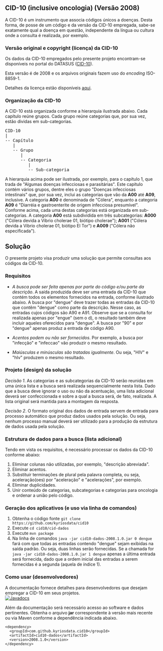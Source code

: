## CID-10 (inclusive oncologia) (Versão 2008)

A CID-10 é um instrumento que associa códigos 
únicos a doenças. Desta forma, de posse de um código e da versão da CID-10
empregada, sabe-se exatamente qual a doença em questão, independente da
língua ou cultura onde a consulta é realizada, por exemplo.

### Versão original e copyright (licença) da CID-10
Os dados da CID-10 empregados pelo presente projeto encontram-se disponíveis
no portal do DATASUS 
([CID-10](http://www.datasus.gov.br/cid10/V2008/cid10.htm)).
 
Esta versão é de 2008 e os arquivos originais fazem uso do _encoding_ 
ISO-8859-1. 

Detalhes da licença estão disponíveis 
[aqui](http://www.datasus.gov.br/cid10/V2008/cid10.htm).

### Organização da CID-10
A CID-10 está organizada conforme a hierarquia ilustrada abaixo. 
Cada capítulo reúne grupos. Cada grupo reúne categorias que,
por sua vez, estão dividas em sub-categorias.

<pre>
CID-10
|
-- Capítulo 
   |
   -- Grupo
      |
      -- Categoria
         |
         -- Sub-categoria
</pre>

A hierarquia acima pode ser ilustrada, por exemplo, para o capítulo 1, 
que trada de "Algumas doenças infecciosas e parasitárias". Este capítulo contém vários grupos, dentre eles o grupo "Doenças infecciosas intestinais" que, por sua vez, inclui as categorias que vão da **A00** até **A09**, inclusive. A categoria **A00** é denominada de "Cólera", enquanto a categoria **A09** é "Diarréia e gastroenterite de origem infecciosa presumível". Conforme acima, cada uma destas categorias está organizada em sub-categorias. A categoria **A00** está subdividida
em três subcategorias: **A000** ("Cólera devida a Vibrio cholerae 01, biótipo 
cholerae"); **A001** ("Cólera devida a Vibrio cholerae 01, biótipo El Tor") e 
**A009** ("Cólera não especificada"). 


## Solução
O presente projeto visa produzir uma solução que permite consultas aos
códigos da CID-10. 

### Requisitos
- _A busca pode ser feita apenas por parte do código e/ou parte da descrição_. A saída produzida deve ser uma entrada da CID-10 que contém todos os elementos fornecidos na entrada, conforme ilustrado abaixo. A busca por "dengue" deve trazer todas as entradas da CID-10 que contêm "dengue" como parte da descrição. Nesse caso, as entradas cujos códigos são A90 e A91. Observe que se a consulta for realizada apenas por "engue" (sem o d), o resultado também deve incluir aqueles oferecidos para "dengue". A busca por "90" e por "dengue" apenas produz a entrada de código A90.

- _Acentos podem ou não ser fornecidos_. Por exemplo, a busca por "infecção" e "infeccao" vão produzir o mesmo resultado. 
- _Maiúsculas e minúsculas são tratadas igualmente_. Ou seja, "HIV" e "hIv" produzem o mesmo resultado.

### Projeto (design) da solução

_Decisão 1_. As categorias e as subcategorias da CID-10 serão reunidas em uma única lista e a busca será realizada sequencialmente nesta lista. Dado que a busca deve ignorar o uso ou não da acentuação, uma lista adicional deverá ser confeccionada e sobre a qual a busca será, de fato, realizada. A lista original será mantida para a montagem da resposta.

_Decisão 2_. O formato original dos dados de entrada servem de entrada para processo automático que produz dados usados pela solução. Ou seja, nenhum processo manual deverá ser utilizado para a produção da estrutura de dados usada pela solução.

### Estrutura de dados para a busca (lista adicional)
Tendo em vista os requisitos, é necessário processar os dados da 
CID-10 conforme abaixo:

1. Eliminar colunas não utilizadas, por exemplo, "descrição abreviada".
1. Eliminar acentos. 
1. Substituir terminações de plural pela palavra completa, ou seja, aceleração(oes) por "aceleração" e "acelerações", por exemplo.
1. Eliminar duplicidades.
1. Unir conteúdo de categorias, subcategorias e categorias para oncologia e ordenar a união pelo código. 
   
### Geração dos aplicativos (e uso via linha de comandos)
1. Obtenha o código fonte `git clone https://github.com/kyriosdata/cid10`
1. Execute `cd cid10/cid-dados`
1. Execute `mvn package` 
1. Na linha de comandos `java -jar cid10-dados-2008.1.0.jar 0 dengue` fará 
com que todas as entradas contendo "dengue" sejam exibidas na saída padrão.
Ou seja, duas linhas serão fornecidas. Se a chamada for 
`java -jar cid10-dados-2008.1.0.jar 1 dengue` apenas a última entrada será
fornecida, dado que a ordem inicial das entradas a serem fornecidas é 
a segunda (aquela de índice 1).
 

### Como usar (desenvolvedores)

A documentação fornece detalhes para desenvolvedores que desejam empregar a CID-10 em seus projetos.<br>
[![Javadocs](https://img.shields.io/badge/javadoc-2008--1.0-brightgreen.svg)](http://javadoc.io/doc/com.github.kyriosdata.cid10/cid10-dados)

Além da documentação será necessário acesso ao software e dados pertinentes. 
Obtenha o arquivo **jar** correspondente à versão mais recente ou via Maven conforme a dependência indicada 
abaixo. 

```
<dependency>
  <groupId>com.github.kyriosdata.cid10</groupId>
  <artifactId>cid10-dados</artifactId>
  <version>2008.1.0</version>
</dependency>
```


